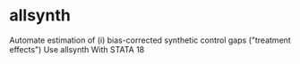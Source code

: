 # allsynth
Automate estimation of (i) bias-corrected synthetic control gaps ("treatment effects") Use allsynth With STATA 18
